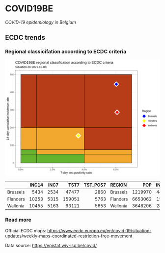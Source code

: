 
# COVID19BE

*COVID-19 epidemiology in Belgium*

## ECDC trends

### Regional classicifation according to ECDC criteria

![](COVID9BE-ecdc-trend.png)

|          | INC14 | INC7 |   TST7 | TST\_POS7 | REGION   |     POP | INC14\_RT |       PR7 |          GR |
| :------- | ----: | ---: | -----: | --------: | :------- | ------: | --------: | --------: | ----------: |
| Brussels |  5434 | 2534 |  47477 |      2860 | Brussels | 1219970 |  445.4208 | 0.0602397 | \-0.1262069 |
| Flanders | 10253 | 5315 | 159051 |      5763 | Flanders | 6653062 |  154.1095 | 0.0362337 |   0.0763467 |
| Wallonia | 10455 | 5163 |  93121 |      5653 | Wallonia | 3648206 |  286.5792 | 0.0607060 | \-0.0243764 |

### Read more

Official ECDC maps:
<https://www.ecdc.europa.eu/en/covid-19/situation-updates/weekly-maps-coordinated-restriction-free-movement>

Data source: <https://epistat.wiv-isp.be/covid/>
